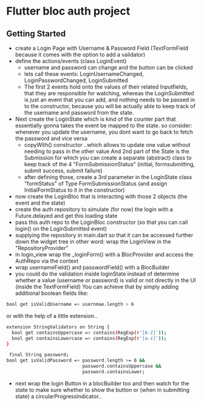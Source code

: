 # Flutter bloc auth project

## Getting Started

- create a Login Page with Username & Password Field (TextFormField because it comes with the option to add a validator)
- define the actions/events (class LoginEvent)
  - username and password can change and the button can be clicked
  - lets call these events: LoginUsernameChanged, LoginPasswordChanged, LoginSubmitted
  - The first 2 events hold onto the values of their related Inputfields, that they are responsible for watching, whereas the LoginSubmitted is just an event that you can add, and nothing needs to be passed in to the constructor, because you will be actually able to keep track of the username and password from the state.
- Next create the LoginState which is kind of the counter part that essentially gonna takes the event be mapped to the state.
  so consider: whenever you update the username, you dont want to go back to fetch the password and vice versa
  - copyWith() constructor
    ..which allows to update one value without needing to pass in the other value
    And 2nd part of the State is the Submission for which you can create a separate (abstract) class to keep track of the 4 "FormSubmissionStatus" (initial, formsubmitting, submit success, submit failure)
  - after defining those, create a 3rd parameter in the LoginState class "formStatus" of Type FormSubmissionStatus (and assign InitialFormStatus to it in the constructor)
- now create the LoginBloc that is interacting with those 2 objects (the event and the state)
- create the auth repository to simulate (for now) the login with a Future.delayed and get this loading state
- pass this auth repo to the LoginBloc constructor (so that you can call login() on the LoginSubmitted event)
- supplying the repository in main.dart so that it can be accessed further down the widget tree
  in other word: wrap the LoginView in the "RepositoryProvider"
- in login_view wrap the \_loginForm() with a BlocProvider and access the AuthRepo via the context
- wrap usernameField() and passwordField() with a BlocBuilder
- you could do the validation inside loginState instead of determine whether a value (username or password) is valid or not directly in the UI (inside the TextFormField)
  You can achieve that by simply adding additional boolean fields like:

```sh
bool get isValidUsername => usernmae.length > 6
```

or with the help of a little extension..

```sh
extension StringValidators on String {
  bool get containsUppercase => contains(RegExp(r'[A-Z]'));
  bool get containsLowercase => contains(RegExp(r'[a-z]'));
}
```

```sh
 final String password;
bool get isValidPassword => password.length >= 6 &&
                            password.containsUppercase &&
                            password.containsLower;
```

- next wrap the login Button in a blocBuilder too and then watch for the state to make sure whether to show the button or (when in submitting state) a circularProgressIndicator..
